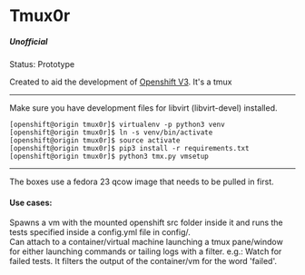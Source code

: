 # Tmux0r
##### Unofficial

Status: Prototype

Created to aid the development of [Openshift V3](https://github.com/openshift/origin).
It's a tmux

---

Make sure you have development files for libvirt (libvirt-devel) installed.

```
[openshift@origin tmux0r]$ virtualenv -p python3 venv
[openshift@origin tmux0r]$ ln -s venv/bin/activate
[openshift@origin tmux0r]$ source activate
[openshift@origin tmux0r]$ pip3 install -r requirements.txt
[openshift@origin tmux0r]$ python3 tmx.py vmsetup
```


---
The boxes use a fedora 23 qcow image that needs to be pulled in first.


#### Use cases:

Spawns a vm with the mounted openshift src folder inside it and runs the tests specified inside a config.yml file in config/.  
Can attach to a container/virtual machine launching a tmux pane/window for either launching commands or tailing logs with a filter.
e.g.: Watch for failed tests. It filters the output of the container/vm for the word 'failed'.
